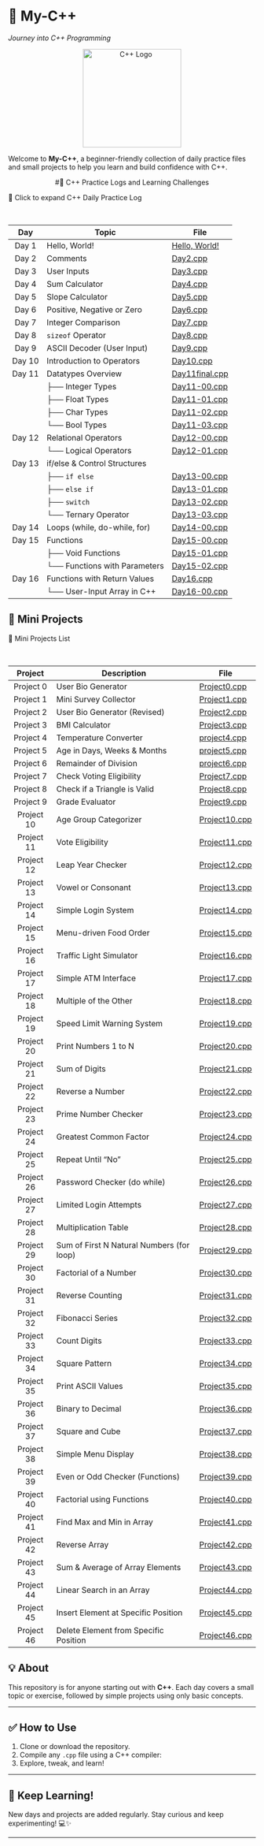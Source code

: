 # 🌟 My-C++  
*Journey into C++ Programming*  

<p align="center">
  <img src="https://raw.githubusercontent.com/isocpp/logos/master/cpp_logo.png" alt="C++ Logo" width="200"/>
</p>

Welcome to **My-C++**, a beginner-friendly collection of daily practice files and small projects to help you learn and build confidence with C++.  
  

<center>#📘 C++ Practice Logs and Learning Challenges</center>



📘 Click to expand C++ Daily Practice Log

<br>

| <div align="center">**Day**</div> | **Topic**                                     | **File**                                           |
|:---------------------------------:|-----------------------------------------------|----------------------------------------------------|
| <div align="center">Day 1</div>   | Hello, World!                                 | [Hello, World!](day1.cpp)                          |
| <div align="center">Day 2</div>   | Comments                                      | [Day2.cpp](Day2.cpp)                               |
| <div align="center">Day 3</div>   | User Inputs                                   | [Day3.cpp](Day3.cpp)                               |
| <div align="center">Day 4</div>   | Sum Calculator                                | [Day4.cpp](Day4.cpp)                               |
| <div align="center">Day 5</div>   | Slope Calculator                              | [Day5.cpp](Day5.cpp)                               |
| <div align="center">Day 6</div>   | Positive, Negative or Zero                    | [Day6.cpp](Day6.cpp)                               |
| <div align="center">Day 7</div>   | Integer Comparison                            | [Day7.cpp](Day7.cpp)                               |
| <div align="center">Day 8</div>   | `sizeof` Operator                             | [Day8.cpp](Day8.cpp)                               |
| <div align="center">Day 9</div>   | ASCII Decoder (User Input)                    | [Day9.cpp](Day9.cpp)                               |
| <div align="center">Day 10</div>  | Introduction to Operators                     | [Day10.cpp](Day10.cpp)                             |
| <div align="center">Day 11</div>  | Datatypes Overview                            | [Day11final.cpp](Day11final.cpp)                   |
|                                   | ├── Integer Types                              | [Day11-00.cpp](Day11-00.cpp)                       |
|                                   | ├── Float Types                                | [Day11-01.cpp](Day11-01.cpp)                       |
|                                   | ├── Char Types                                 | [Day11-02.cpp](Day11-02.cpp)                       |
|                                   | └── Bool Types                                 | [Day11-03.cpp](Day11-03.cpp)                       |
| <div align="center">Day 12</div>  | Relational Operators                          | [Day12-00.cpp](Day12-00.cpp)                       |
|                                   | └── Logical Operators                          | [Day12-01.cpp](Day12-01.cpp)                       |
| <div align="center">Day 13</div>  | if/else & Control Structures                  |                                                    |
|                                   | ├── `if else`                                  | [Day13-00.cpp](Day13-00.cpp)                       |
|                                   | ├── `else if`                                  | [Day13-01.cpp](Day13-01.cpp)                       |
|                                   | ├── `switch`                                   | [Day13-02.cpp](Day13-02.cpp)                       |
|                                   | └── Ternary Operator                           | [Day13-03.cpp](Day13-03.cpp)                       |
| <div align="center">Day 14</div>  | Loops (while, do-while, for)                  | [Day14-00.cpp](Day14-00.cpp)                       |
| <div align="center">Day 15</div>  | Functions                                     | [Day15-00.cpp](Day15-00.cpp)                       |
|                                   | ├── Void Functions                             | [Day15-01.cpp](Day15-01.cpp)                       |
|                                   | └── Functions with Parameters                  | [Day15-02.cpp](Day15-02.cpp)                       |
| <div align="center">Day 16</div>  | Functions with Return Values                  | [Day16.cpp](Day16.cpp)                             |
|                                   | └── User-Input Array in C++                    | [Day16-00.cpp](Day16-00.cpp)                       |




## 🚀 Mini Projects


📂 Mini Projects List

<br>

| <div align="center">**Project**</div> | **Description**                          | **File**                                              |
|:-------------------------------------:|-------------------------------------------|--------------------------------------------------------|
| <div align="center">Project 0</div>   | User Bio Generator                        | [Project0.cpp](Project0.cpp)                          |
| <div align="center">Project 1</div>   | Mini Survey Collector                     | [Project1.cpp](Project1.cpp)                          |
| <div align="center">Project 2</div>   | User Bio Generator (Revised)              | [Project2.cpp](Project2.cpp)                          |
| <div align="center">Project 3</div>   | BMI Calculator                            | [Project3.cpp](Project3.cpp)                          |
| <div align="center">Project 4</div>   | Temperature Converter                     | [project4.cpp](project4.cpp)                          |
| <div align="center">Project 5</div>   | Age in Days, Weeks & Months               | [project5.cpp](project5.cpp)                          |
| <div align="center">Project 6</div>   | Remainder of Division                     | [project6.cpp](project6.cpp)                          |
| <div align="center">Project 7</div>   | Check Voting Eligibility                  | [Project7.cpp](Project7.cpp)                          |
| <div align="center">Project 8</div>   | Check if a Triangle is Valid              | [Project8.cpp](Project8.cpp)                          |
| <div align="center">Project 9</div>   | Grade Evaluator                           | [Project9.cpp](Project9.cpp)                          |
| <div align="center">Project 10</div>  | Age Group Categorizer                     | [Project10.cpp](Project10.cpp)                        |
| <div align="center">Project 11</div>  | Vote Eligibility                          | [Project11.cpp](Project11.cpp)                        |
| <div align="center">Project 12</div>  | Leap Year Checker                         | [Project12.cpp](Project12.cpp)                        |
| <div align="center">Project 13</div>  | Vowel or Consonant                        | [Project13.cpp](Project13.cpp)                        |
| <div align="center">Project 14</div>  | Simple Login System                       | [Project14.cpp](Project14.cpp)                        |
| <div align="center">Project 15</div>  | Menu-driven Food Order                    | [Project15.cpp](Project15.cpp)                        |
| <div align="center">Project 16</div>  | Traffic Light Simulator                   | [Project16.cpp](Project16.cpp)                        |
| <div align="center">Project 17</div>  | Simple ATM Interface                      | [Project17.cpp](Project17.cpp)                        |
| <div align="center">Project 18</div>  | Multiple of the Other                     | [Project18.cpp](Project18.cpp)                        |
| <div align="center">Project 19</div>  | Speed Limit Warning System                | [Project19.cpp](Project19.cpp)                        |
| <div align="center">Project 20</div>  | Print Numbers 1 to N                      | [Project20.cpp](Project20.cpp)                        |
| <div align="center">Project 21</div>  | Sum of Digits                             | [Project21.cpp](Project21.cpp)                        |
| <div align="center">Project 22</div>  | Reverse a Number                          | [Project22.cpp](Project22.cpp)                        |
| <div align="center">Project 23</div>  | Prime Number Checker                      | [Project23.cpp](Project23.cpp)                        |
| <div align="center">Project 24</div>  | Greatest Common Factor                    | [Project24.cpp](Project24.cpp)                        |
| <div align="center">Project 25</div>  | Repeat Until “No”                         | [Project25.cpp](Project25.cpp)                        |
| <div align="center">Project 26</div>  | Password Checker (do while)               | [Project26.cpp](Project26.cpp)                        |
| <div align="center">Project 27</div>  | Limited Login Attempts                    | [Project27.cpp](Project27.cpp)                        |
| <div align="center">Project 28</div>  | Multiplication Table                      | [Project28.cpp](Project28.cpp)                        |
| <div align="center">Project 29</div>  | Sum of First N Natural Numbers (for loop) | [Project29.cpp](Project29.cpp)                        |
| <div align="center">Project 30</div>  | Factorial of a Number                     | [Project30.cpp](Project30.cpp)                        |
| <div align="center">Project 31</div>  | Reverse Counting                          | [Project31.cpp](Project31.cpp)                        |
| <div align="center">Project 32</div>  | Fibonacci Series                          | [Project32.cpp](Project32.cpp)                        |
| <div align="center">Project 33</div>  | Count Digits                              | [Project33.cpp](Project33.cpp)                        |
| <div align="center">Project 34</div>  | Square Pattern                            | [Project34.cpp](Project34.cpp)                        |
| <div align="center">Project 35</div>  | Print ASCII Values                        | [Project35.cpp](Project35.cpp)                        |
| <div align="center">Project 36</div>  | Binary to Decimal                         | [Project36.cpp](Project36.cpp)                        |
| <div align="center">Project 37</div>  | Square and Cube                           | [Project37.cpp](Project37.cpp)                        |
| <div align="center">Project 38</div>  | Simple Menu Display                       | [Project38.cpp](Project38.cpp)                        |
| <div align="center">Project 39</div>  | Even or Odd Checker (Functions)           | [Project39.cpp](Project39.cpp)                        |
| <div align="center">Project 40</div>  | Factorial using Functions                 | [Project40.cpp](Project40.cpp)                        |
| <div align="center">Project 41</div>  | Find Max and Min in Array                 | [Project41.cpp](Project41.cpp)                        |
| <div align="center">Project 42</div>  | Reverse Array                             | [Project42.cpp](Project42.cpp)                        |
| <div align="center">Project 43</div>  | Sum & Average of Array Elements           | [Project43.cpp](Project43.cpp)                        |
| <div align="center">Project 44</div>  | Linear Search in an Array                 | [Project44.cpp](Project44.cpp)                        |
| <div align="center">Project 45</div>  | Insert Element at Specific Position       | [Project45.cpp](Project45.cpp)                        |
| <div align="center">Project 46</div>  | Delete Element from Specific Position     | [Project46.cpp](Project46.cpp)                        |


## 💡 About  
  
This repository is for anyone starting out with **C++**. Each day covers a small topic or exercise, followed by simple projects using only basic concepts.  
  
---  
  
## ✅ How to Use  
  
1. Clone or download the repository.  
2. Compile any `.cpp` file using a C++ compiler:  
3. Explore, tweak, and learn!  
  
---  
  
## 🧠 Keep Learning!  
  
New days and projects are added regularly. Stay curious and keep experimenting! 💻✨  
  
---  
  


